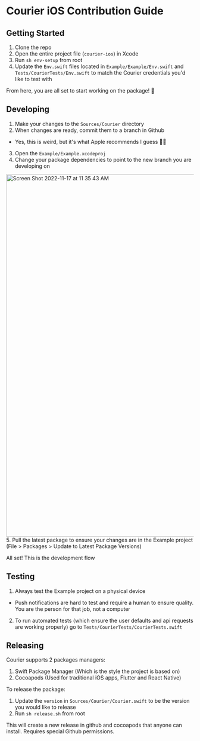 # Courier iOS Contribution Guide

## Getting Started

1. Clone the repo
2. Open the entire project file (`courier-ios`) in Xcode
3. Run `sh env-setup` from root
4. Update the `Env.swift` files located in `Example/Example/Env.swift` and `Tests/CourierTests/Env.swift` to match the Courier credentials you'd like to test with

From here, you are all set to start working on the package! 🙌

## Developing

1. Make your changes to the `Sources/Courier` directory
2. When changes are ready, commit them to a branch in Github
  - Yes, this is weird, but it's what Apple recommends I guess 🤷‍♂️
3. Open the `Example/Example.xcodeproj`
4. Change your package dependencies to point to the new branch you are developing on
<img width="971" alt="Screen Shot 2022-11-17 at 11 35 43 AM" src="https://user-images.githubusercontent.com/6370613/202503978-f56cfcb1-220c-42be-ab77-1e00ec290677.png">
5. Pull the latest package to ensure your changes are in the Example project (File > Packages > Update to Latest Package Versions)

All set! This is the development flow

## Testing 

1. Always test the Example project on a physical device
  - Push notifications are hard to test and require a human to ensure quality. You are the person for that job, not a computer
2. To run automated tests (which ensure the user defaults and api requests are working properly) go to `Tests/CourierTests/CourierTests.swift`

## Releasing

Courier supports 2 packages managers:
1. Swift Package Manager (Which is the style the project is based on)
2. Cocoapods (Used for traditional iOS apps, Flutter and React Native)

To release the package:
1. Update the `version` in `Sources/Courier/Courier.swift` to be the version you would like to release
2. Run `sh release.sh` from root

This will create a new release in github and cocoapods that anyone can install. Requires special Github permissions.
